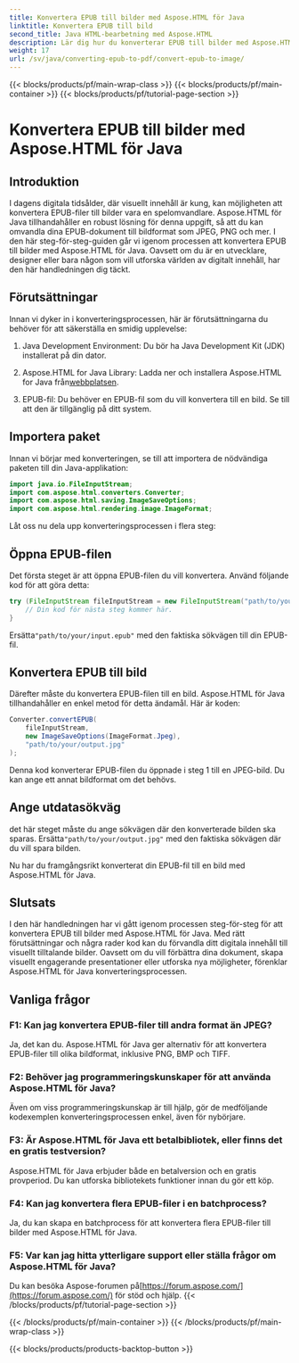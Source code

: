 ```yaml
---
title: Konvertera EPUB till bilder med Aspose.HTML för Java
linktitle: Konvertera EPUB till bild
second_title: Java HTML-bearbetning med Aspose.HTML
description: Lär dig hur du konverterar EPUB till bilder med Aspose.HTML för Java. Förvandla ditt digitala innehåll utan ansträngning. Steg-för-steg-guide ingår.
weight: 17
url: /sv/java/converting-epub-to-pdf/convert-epub-to-image/
---
```


{{< blocks/products/pf/main-wrap-class >}}
{{< blocks/products/pf/main-container >}}
{{< blocks/products/pf/tutorial-page-section >}}

# Konvertera EPUB till bilder med Aspose.HTML för Java


## Introduktion

I dagens digitala tidsålder, där visuellt innehåll är kung, kan möjligheten att konvertera EPUB-filer till bilder vara en spelomvandlare. Aspose.HTML för Java tillhandahåller en robust lösning för denna uppgift, så att du kan omvandla dina EPUB-dokument till bildformat som JPEG, PNG och mer. I den här steg-för-steg-guiden går vi igenom processen att konvertera EPUB till bilder med Aspose.HTML för Java. Oavsett om du är en utvecklare, designer eller bara någon som vill utforska världen av digitalt innehåll, har den här handledningen dig täckt.

## Förutsättningar

Innan vi dyker in i konverteringsprocessen, här är förutsättningarna du behöver för att säkerställa en smidig upplevelse:

1. Java Development Environment: Du bör ha Java Development Kit (JDK) installerat på din dator.

2.  Aspose.HTML for Java Library: Ladda ner och installera Aspose.HTML for Java från[webbplatsen](https://releases.aspose.com/html/java/).

3. EPUB-fil: Du behöver en EPUB-fil som du vill konvertera till en bild. Se till att den är tillgänglig på ditt system.

## Importera paket

Innan vi börjar med konverteringen, se till att importera de nödvändiga paketen till din Java-applikation:

```java
import java.io.FileInputStream;
import com.aspose.html.converters.Converter;
import com.aspose.html.saving.ImageSaveOptions;
import com.aspose.html.rendering.image.ImageFormat;
```

Låt oss nu dela upp konverteringsprocessen i flera steg:

## Öppna EPUB-filen

Det första steget är att öppna EPUB-filen du vill konvertera. Använd följande kod för att göra detta:

```java
try (FileInputStream fileInputStream = new FileInputStream("path/to/your/input.epub")) {
    // Din kod för nästa steg kommer här.
}
```

 Ersätta`"path/to/your/input.epub"` med den faktiska sökvägen till din EPUB-fil.

## Konvertera EPUB till bild

Därefter måste du konvertera EPUB-filen till en bild. Aspose.HTML för Java tillhandahåller en enkel metod för detta ändamål. Här är koden:

```java
Converter.convertEPUB(
    fileInputStream,
    new ImageSaveOptions(ImageFormat.Jpeg),
    "path/to/your/output.jpg"
);
```

Denna kod konverterar EPUB-filen du öppnade i steg 1 till en JPEG-bild. Du kan ange ett annat bildformat om det behövs.

## Ange utdatasökväg

 det här steget måste du ange sökvägen där den konverterade bilden ska sparas. Ersätta`"path/to/your/output.jpg"` med den faktiska sökvägen där du vill spara bilden.

Nu har du framgångsrikt konverterat din EPUB-fil till en bild med Aspose.HTML för Java.

## Slutsats

I den här handledningen har vi gått igenom processen steg-för-steg för att konvertera EPUB till bilder med Aspose.HTML för Java. Med rätt förutsättningar och några rader kod kan du förvandla ditt digitala innehåll till visuellt tilltalande bilder. Oavsett om du vill förbättra dina dokument, skapa visuellt engagerande presentationer eller utforska nya möjligheter, förenklar Aspose.HTML för Java konverteringsprocessen.

## Vanliga frågor

### F1: Kan jag konvertera EPUB-filer till andra format än JPEG?
Ja, det kan du. Aspose.HTML för Java ger alternativ för att konvertera EPUB-filer till olika bildformat, inklusive PNG, BMP och TIFF.

### F2: Behöver jag programmeringskunskaper för att använda Aspose.HTML för Java?
Även om viss programmeringskunskap är till hjälp, gör de medföljande kodexemplen konverteringsprocessen enkel, även för nybörjare.

### F3: Är Aspose.HTML för Java ett betalbibliotek, eller finns det en gratis testversion?
Aspose.HTML för Java erbjuder både en betalversion och en gratis provperiod. Du kan utforska bibliotekets funktioner innan du gör ett köp.

### F4: Kan jag konvertera flera EPUB-filer i en batchprocess?
Ja, du kan skapa en batchprocess för att konvertera flera EPUB-filer till bilder med Aspose.HTML för Java.

### F5: Var kan jag hitta ytterligare support eller ställa frågor om Aspose.HTML för Java?
 Du kan besöka Aspose-forumen på[https://forum.aspose.com/](https://forum.aspose.com/) för stöd och hjälp.
{{< /blocks/products/pf/tutorial-page-section >}}

{{< /blocks/products/pf/main-container >}}
{{< /blocks/products/pf/main-wrap-class >}}

{{< blocks/products/products-backtop-button >}}
